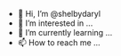 - 👋 Hi, I’m @shelbydaryl
- 👀 I’m interested in ...
- 🌱 I’m currently learning ...
- 📫 How to reach me ...

<!---
shelbydaryl/shelbydaryl is a ✨ special ✨ repository because its `README.md` (this file) appears on your GitHub profile.
You can click the Preview link to take a look at your changes.
--->
